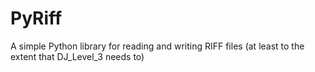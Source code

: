 # PyRiff
A simple Python library for reading and writing RIFF files (at least to the extent that DJ_Level_3 needs to)
